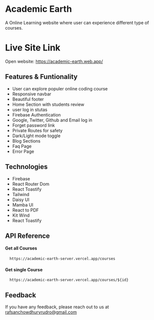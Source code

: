 # Academic Earth

A Online Learning website where user can experience different type of courses.

# Live Site Link
Open website: https://academic-earth.web.app/
## Features & Funtionality

- User can explore populer online coding course
- Responsive navbar
- Beautiful footer
- Home Section with students review
- user log in stutas
- Firebase Authentication
- Google, Twitter, Github and Email log in
- Forget password link
- Private Routes for safety
- Dark/Light mode toggle
- Blog Sections 
- Faq Page
- Error Page

## Technologies
- Firebase
- React Router Dom
- React Toastify
- Tailwind
- Daisy UI
- Mamba UI
- React to PDF
- Kit Wind
- React Toastify


## API Reference

#### Get all Courses

```http
  https://academic-earth-server.vercel.app/courses
```

#### Get single Course

```http
  https://academic-earth-server.vercel.app/courses/${id}
```





## Feedback

If you have any feedback, please reach out to us at rafsanchowdhuryrudro@gmail.com

